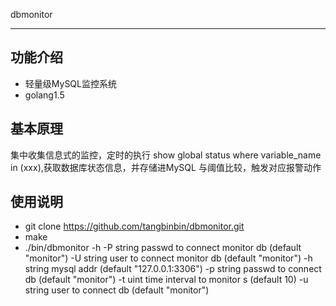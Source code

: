dbmonitor

--------------
## 功能介绍
- 轻量级MySQL监控系统
- golang1.5

## 基本原理
  集中收集信息式的监控，定时的执行 show global status where variable_name in (xxx),获取数据库状态信息，并存储进MySQL
  与阈值比较，触发对应报警动作

## 使用说明
- git clone https://github.com/tangbinbin/dbmonitor.git
- make
- ./bin/dbmonitor -h
    -P string
        passwd to connect monitor db (default "monitor")
    -U string
        user to connect monitor db (default "monitor")
    -h string
        mysql addr (default "127.0.0.1:3306")
    -p string
        passwd to connect db (default "monitor")
    -t uint
        time interval to monitor s (default 10)
    -u string
        user to connect db (default "monitor")
